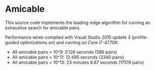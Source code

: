 # Amicable
This source code implements the leading-edge algorithm for running an exhaustive search for amicable pairs.

Performance when compiled with Visual Studio 2015 update 3 (profile-guided optimizations on) and running on Core i7-4770K:

- All amicable pairs < 10^9: 0.126 seconds (586 pairs)
- All amicable pairs < 10^11: 12.495 seconds (3340 pairs)
- All amicable pairs < 10^13: 23 minutes 8.87 seconds (17519 pairs)

